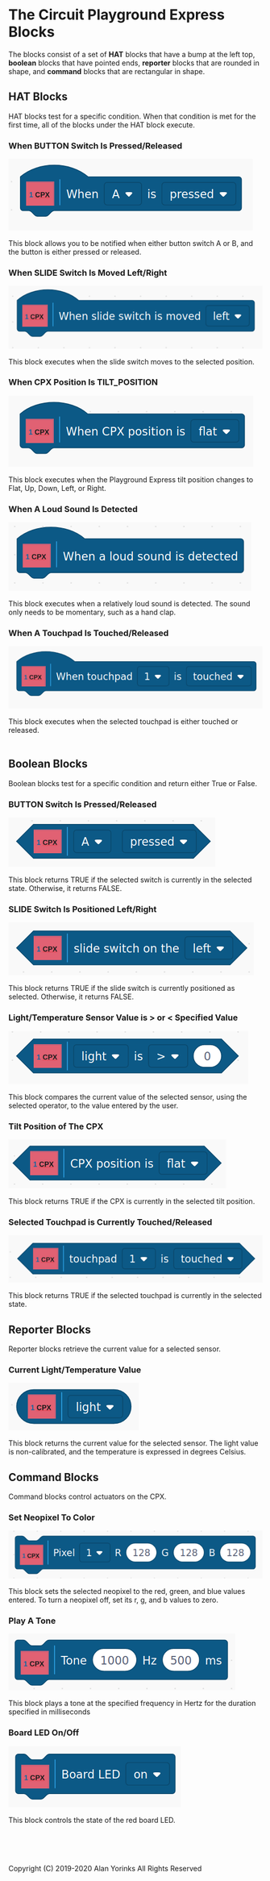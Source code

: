 # The Circuit Playground Express Blocks

The blocks consist of a set of **HAT** blocks that have a bump at the left top,
**boolean** blocks that have pointed ends, **reporter** blocks that are rounded in shape,
and **command** blocks that are rectangular in shape.

## HAT Blocks

HAT blocks test for a specific condition. When that condition is met for
the first time, all of the blocks under the HAT block execute.

### When BUTTON Switch Is Pressed/Released
<img src="../images/cpx_hat_when_a.png" >


This block allows you to be notified when either button switch A or B, and the button is
either pressed or released.

### When SLIDE Switch Is Moved Left/Right
<img src="../images/cpx_hat_when_slide.png" >

This block executes when the slide switch moves to the selected position.

### When CPX Position Is TILT_POSITION
<img src="../images/cpx_hat_when_position.png" >

This block executes when the Playground Express tilt position changes to
Flat, Up, Down, Left, or Right.

### When A Loud Sound Is Detected
<img src="../images/cpx_hat_when_sound.png" >

This block executes when a relatively loud sound is detected. The sound
only needs to be momentary, such as a hand clap.

### When A Touchpad Is Touched/Released
<img src="../images/cpx_hat_when_touch.png" >

This block executes when the selected touchpad is either touched
or released.
<br>
<br>

## Boolean Blocks

Boolean blocks test for a specific condition and return either True or False.

### BUTTON Switch Is Pressed/Released
<img src="../images/cpx_boolean_a_pressed.png" >

This block returns TRUE if the selected switch is currently in the selected
state. Otherwise, it returns FALSE.

### SLIDE Switch Is Positioned Left/Right

<img src="../images/cpx_boolean_slide.png" >


This block returns TRUE if the slide switch is currently positioned as selected. Otherwise,
it returns FALSE.

### Light/Temperature Sensor Value is > or < Specified Value

<img src="../images/cpx_boolean_light.png" >

This block compares the current value of the selected sensor,
using the selected operator, to the value entered by the user.

### Tilt Position of The CPX

<img src="../images/cpx_boolean_position.png" >

This block returns TRUE if the CPX is currently in the selected
tilt position.

### Selected Touchpad is Currently Touched/Released

<img src="../images/cpx_boolean_touch.png" >

This block returns TRUE if the selected touchpad is currently in the
selected state.

## Reporter Blocks

Reporter blocks retrieve the current value for a selected sensor.


### Current Light/Temperature Value

<img src="../images/cpx_reporter_light.png" >

This block returns the current value for the selected sensor.
The light value is non-calibrated, and the temperature is expressed
in degrees Celsius.


## Command Blocks

Command blocks control actuators on the CPX.

### Set Neopixel To Color

<img src="../images/cpx_command_neopixel.png" >

This block sets the selected neopixel to the red, green, and blue values
entered. To turn a neopixel off, set its r, g, and b values to zero.

### Play A Tone

<img src="../images/cpx_command_tone.png" >

This block plays a tone at the specified frequency in Hertz for the duration
specified in milliseconds

### Board LED On/Off

<img src="../images/cpx_command_boardLED.png" >

This block controls the state of the red board LED.


 <br> <br> <br>


Copyright (C) 2019-2020 Alan Yorinks All Rights Reserved

